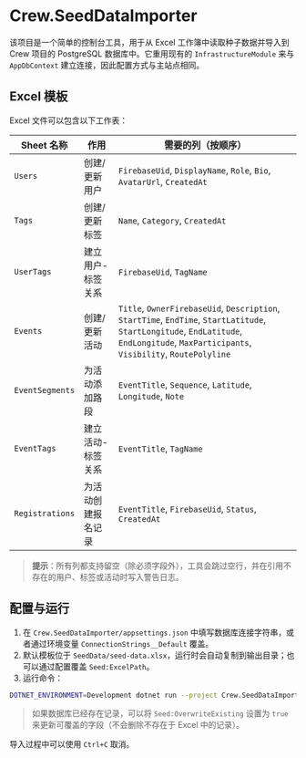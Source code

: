 # Crew.SeedDataImporter

该项目是一个简单的控制台工具，用于从 Excel 工作簿中读取种子数据并导入到 Crew 项目的 PostgreSQL 数据库中。它重用现有的 `InfrastructureModule` 来与 `AppDbContext` 建立连接，因此配置方式与主站点相同。

## Excel 模板

Excel 文件可以包含以下工作表：

| Sheet 名称 | 作用 | 需要的列（按顺序） |
| --- | --- | --- |
| `Users` | 创建/更新用户 | `FirebaseUid`, `DisplayName`, `Role`, `Bio`, `AvatarUrl`, `CreatedAt` |
| `Tags` | 创建/更新标签 | `Name`, `Category`, `CreatedAt` |
| `UserTags` | 建立用户-标签关系 | `FirebaseUid`, `TagName` |
| `Events` | 创建/更新活动 | `Title`, `OwnerFirebaseUid`, `Description`, `StartTime`, `EndTime`, `StartLatitude`, `StartLongitude`, `EndLatitude`, `EndLongitude`, `MaxParticipants`, `Visibility`, `RoutePolyline` |
| `EventSegments` | 为活动添加路段 | `EventTitle`, `Sequence`, `Latitude`, `Longitude`, `Note` |
| `EventTags` | 建立活动-标签关系 | `EventTitle`, `TagName` |
| `Registrations` | 为活动创建报名记录 | `EventTitle`, `FirebaseUid`, `Status`, `CreatedAt` |

> **提示**：所有列都支持留空（除必须字段外），工具会跳过空行，并在引用不存在的用户、标签或活动时写入警告日志。

## 配置与运行

1. 在 `Crew.SeedDataImporter/appsettings.json` 中填写数据库连接字符串，或者通过环境变量 `ConnectionStrings__Default` 覆盖。
2. 默认模板位于 `SeedData/seed-data.xlsx`，运行时会自动复制到输出目录；也可以通过配置覆盖 `Seed:ExcelPath`。
3. 运行命令：

```bash
DOTNET_ENVIRONMENT=Development dotnet run --project Crew.SeedDataImporter -- Seed:ExcelPath="/path/to/seed-data.xlsx" Seed:OverwriteExisting=true
```

> 如果数据库已经存在记录，可以将 `Seed:OverwriteExisting` 设置为 `true` 来更新可覆盖的字段（不会删除不存在于 Excel 中的记录）。

导入过程中可以使用 `Ctrl+C` 取消。
